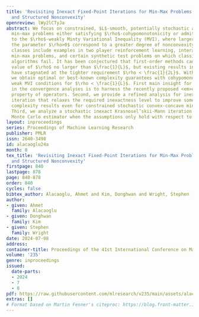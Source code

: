 ```yaml
---
title: 'Revisiting Inexact Fixed-Point Iterations for Min-Max Problems: Stochasticity
  and Structured Nonconvexity'
openreview: lWy2lCTyJa
abstract: We focus on constrained, $L$-smooth, potentially stochastic and nonconvex-nonconcave
  min-max problems either satisfying $\rho$-cohypomonotonicity or admitting a solution
  to the $\rho$-weakly Minty Variational Inequality (MVI), where larger values of
  the parameter $\rho>0$ correspond to a greater degree of nonconvexity. These problem
  classes include examples in two player reinforcement learning, interaction dominant
  min-max problems, and certain synthetic test problems on which classical min-max
  algorithms fail. It has been conjectured that first-order methods can tolerate a
  value of $\rho$ no larger than $\frac{1}{L}$, but existing results in the literature
  have stagnated at the tighter requirement $\rho < \frac{1}{2L}$. With a simple argument,
  we obtain optimal or best-known complexity guarantees with cohypomonotonicity or
  weak MVI conditions for $\rho < \frac{1}{L}$. First main insight for the improvements
  in the convergence analyses is to harness the recently proposed <em>conic nonexpansiveness</em>
  property of operators. Second, we provide a refined analysis for inexact Halpern
  iteration that relaxes the required inexactness level to improve some state-of-the-art
  complexity results even for constrained stochastic convex-concave min-max problems.
  Third, we analyze a stochastic inexact Krasnosel’skii-Mann iteration with a multilevel
  Monte Carlo estimator when the assumptions only hold with respect to a solution.
layout: inproceedings
series: Proceedings of Machine Learning Research
publisher: PMLR
issn: 2640-3498
id: alacaoglu24a
month: 0
tex_title: 'Revisiting Inexact Fixed-Point Iterations for Min-Max Problems: Stochasticity
  and Structured Nonconvexity'
firstpage: 840
lastpage: 878
page: 840-878
order: 840
cycles: false
bibtex_author: Alacaoglu, Ahmet and Kim, Donghwan and Wright, Stephen
author:
- given: Ahmet
  family: Alacaoglu
- given: Donghwan
  family: Kim
- given: Stephen
  family: Wright
date: 2024-07-08
address:
container-title: Proceedings of the 41st International Conference on Machine Learning
volume: '235'
genre: inproceedings
issued:
  date-parts:
  - 2024
  - 7
  - 8
pdf: https://raw.githubusercontent.com/mlresearch/v235/main/assets/alacaoglu24a/alacaoglu24a.pdf
extras: []
# Format based on Martin Fenner's citeproc: https://blog.front-matter.io/posts/citeproc-yaml-for-bibliographies/
---
```

